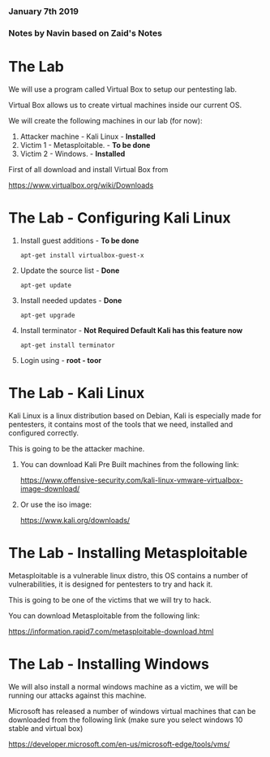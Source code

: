 ### January 7th 2019


### Notes by Navin based on Zaid's Notes

# The Lab

We will use a program called Virtual Box to setup our pentesting lab.

Virtual Box allows us to create virtual machines inside our current OS.

We will create the following machines in our lab (for now):

1. Attacker machine - Kali Linux - **Installed** 
2. Victim 1 - Metasploitable. - **To be done**
3. Victim 2 - Windows. - **Installed** 

First of all download and install Virtual Box from

   https://www.virtualbox.org/wiki/Downloads

# The Lab - Configuring Kali Linux

1. Install guest additions - **To be done**

    `apt-get install virtualbox-guest-x`

2. Update the source list - **Done**

	`apt-get update`
	
3. Install needed updates - **Done**

	`apt-get upgrade`

4. Install terminator - **Not Required Default Kali has this feature now**

    `apt-get install terminator`
    
5. Login using - **root - toor**

# The Lab - Kali Linux

Kali Linux is a linux distribution based on Debian, Kali is especially made for
pentesters, it contains most of the tools that we need, installed and configured
correctly.

This is going to be the attacker machine.

1. You can download Kali Pre Built machines from the following link:

      https://www.offensive-security.com/kali-linux-vmware-virtualbox-image-download/

2. Or use the iso image:

      https://www.kali.org/downloads/

# The Lab - Installing Metasploitable

Metasploitable is a vulnerable linux distro, this OS contains a number of
vulnerabilities, it is designed for pentesters to try and hack it.

This is going to be one of the victims that we will try to hack.

You can download Metasploitable from the following link:

   https://information.rapid7.com/metasploitable-download.html


# The Lab - Installing Windows

We will also install a normal windows machine as a victim, we will be
running our attacks against this machine.

Microsoft has released a number of windows virtual machines that can
be downloaded from the following link (make sure you select windows 10
stable and virtual box)

https://developer.microsoft.com/en-us/microsoft-edge/tools/vms/

<!--stackedit_data:
eyJoaXN0b3J5IjpbLTEyOTIzNTI4NzIsNDQwNTQxNTQ2LDE3Mj
cyMzI5OTUsLTEzMzk5ODA2NzFdfQ==
-->